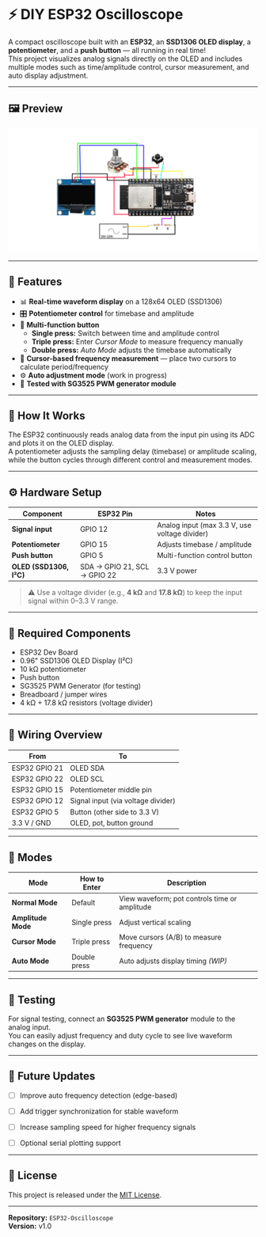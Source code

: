 # ⚡ DIY ESP32 Oscilloscope

A compact oscilloscope built with an **ESP32**, an **SSD1306 OLED display**, a **potentiometer**, and a **push button** — all running in real time!  
This project visualizes analog signals directly on the OLED and includes multiple modes such as time/amplitude control, cursor measurement, and auto display adjustment.

---

## 🖼️ Preview

![Circuit Schematic](schematic.jpg)

---

## 🧰 Features

- 📊 **Real-time waveform display** on a 128x64 OLED (SSD1306)
- 🎛️ **Potentiometer control** for timebase and amplitude
- 🔘 **Multi-function button**
  - **Single press:** Switch between time and amplitude control  
  - **Triple press:** Enter *Cursor Mode* to measure frequency manually  
  - **Double press:** *Auto Mode* adjusts the timebase automatically
- 🎯 **Cursor-based frequency measurement** — place two cursors to calculate period/frequency
- ⚙️ **Auto adjustment mode** (work in progress)
- 🧪 **Tested with SG3525 PWM generator module**

---

## 🧠 How It Works

The ESP32 continuously reads analog data from the input pin using its ADC and plots it on the OLED display.  
A potentiometer adjusts the sampling delay (timebase) or amplitude scaling, while the button cycles through different control and measurement modes.

---

## ⚙️ Hardware Setup

| Component | ESP32 Pin | Notes |
|------------|------------|-------|
| **Signal input** | GPIO 12 | Analog input (max 3.3 V, use voltage divider) |
| **Potentiometer** | GPIO 15 | Adjusts timebase / amplitude |
| **Push button** | GPIO 5 | Multi-function control button |
| **OLED (SSD1306, I²C)** | SDA → GPIO 21, SCL → GPIO 22 | 3.3 V power |

> ⚠️ Use a voltage divider (e.g., **4 kΩ** and **17.8 kΩ**) to keep the input signal within 0–3.3 V range.

---

## 🧩 Required Components

- ESP32 Dev Board  
- 0.96" SSD1306 OLED Display (I²C)  
- 10 kΩ potentiometer  
- Push button  
- SG3525 PWM Generator (for testing)  
- Breadboard / jumper wires  
- 4 kΩ + 17.8 kΩ resistors (voltage divider)

---

## 🔌 Wiring Overview

| From | To |
|------|----|
| ESP32 GPIO 21 | OLED SDA |
| ESP32 GPIO 22 | OLED SCL |
| ESP32 GPIO 15 | Potentiometer middle pin |
| ESP32 GPIO 12 | Signal input (via voltage divider) |
| ESP32 GPIO 5  | Button (other side to 3.3 V) |
| 3.3 V / GND | OLED, pot, button ground |

---

## 🧭 Modes

| Mode | How to Enter | Description |
|------|---------------|-------------|
| **Normal Mode** | Default | View waveform; pot controls time or amplitude |
| **Amplitude Mode** | Single press | Adjust vertical scaling |
| **Cursor Mode** | Triple press | Move cursors (A/B) to measure frequency |
| **Auto Mode** | Double press | Auto adjusts display timing *(WIP)* |

---

## 🧪 Testing

For signal testing, connect an **SG3525 PWM generator** module to the analog input.  
You can easily adjust frequency and duty cycle to see live waveform changes on the display.

---

## 🚀 Future Updates

- [ ] Improve auto frequency detection (edge-based)  
- [ ] Add trigger synchronization for stable waveform  
- [ ] Increase sampling speed for higher frequency signals  
- [ ] Optional serial plotting support


---

## 🧾 License

This project is released under the [MIT License](LICENSE).

---

**Repository:** `ESP32-Oscilloscope`  
**Version:** v1.0  
